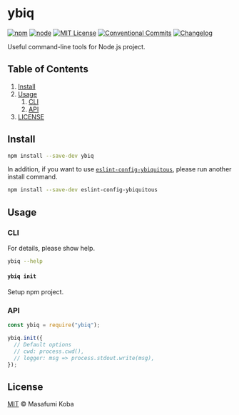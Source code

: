 # ybiq

[![npm](https://img.shields.io/npm/v/ybiq.svg)](https://www.npmjs.com/package/ybiq)
[![node](https://img.shields.io/node/v/ybiq.svg)](https://github.com/ybiquitous/ybiq)
[![MIT License](https://img.shields.io/github/license/ybiquitous/ybiq.svg)](LICENSE)
[![Conventional Commits](https://img.shields.io/badge/Conventional%20Commits-1.0.0-yellow.svg)](https://conventionalcommits.org)
[![Changelog](https://img.shields.io/badge/changelog-here-blue.svg)](CHANGELOG.md)

Useful command-line tools for Node.js project.

## Table of Contents

1.  [Install](#install)
2.  [Usage](#usage)
    1.  [CLI](#cli)
    2.  [API](#api)
3.  [LICENSE](#license)

## Install

```sh
npm install --save-dev ybiq
```

In addition, if you want to use [`eslint-config-ybiquitous`](https://npm.im/eslint-config-ybiquitous),
please run another install command.

```sh
npm install --save-dev eslint-config-ybiquitous
```

## Usage

### CLI

For details, please show help.

```sh
ybiq --help
```

#### `ybiq init`

Setup npm project.

### API

```js
const ybiq = require("ybiq");

ybiq.init({
  // Default options
  // cwd: process.cwd(),
  // logger: msg => process.stdout.write(msg),
});
```

## License

[MIT](LICENSE) © Masafumi Koba
